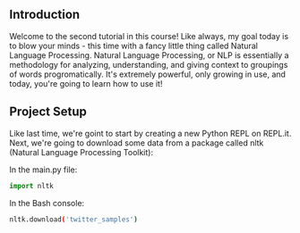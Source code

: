 ## Introduction
Welcome to the second tutorial in this course! Like always, my goal today is to blow your minds - this time with a fancy little thing called Natural Language Processing. Natural Language Processing, or NLP is essentially a methodology for analyzing, understanding, and giving context to groupings of words progromatically. It's extremely powerful, only growing in use, and today, you're going to learn how to use it!

## Project Setup
Like last time, we're goint to start by creating a new Python REPL on REPL.it. Next, we're going to download some data from a package called nltk (Natural Language Processing Toolkit):

In the main.py file:
```python
import nltk
```

In the Bash console:
```bash
nltk.download('twitter_samples')
```